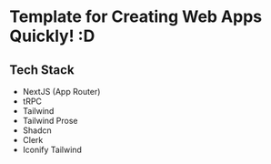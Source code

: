 # Template for Creating Web Apps Quickly! :D

## Tech Stack

- NextJS (App Router)
- tRPC
- Tailwind
- Tailwind Prose
- Shadcn
- Clerk
- Iconify Tailwind
